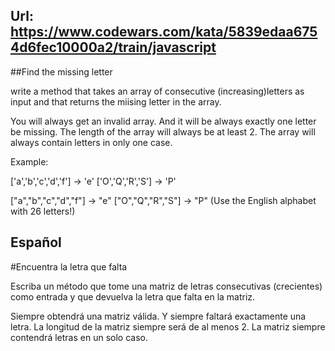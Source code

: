 ## Url: https://www.codewars.com/kata/5839edaa6754d6fec10000a2/train/javascript

##Find the missing letter

write a method that takes an array of consecutive (increasing)letters as input and that returns the miising letter in the array.

You will always get an invalid array. And it will be always exactly one letter be missing. The length of the array will always be at least 2.
The array will always contain letters in only one case.

Example:

['a','b','c','d','f'] -> 'e' ['O','Q','R','S'] -> 'P'

["a","b","c","d","f"] -> "e"
["O","Q","R","S"] -> "P"
(Use the English alphabet with 26 letters!)

## Español ##

#Encuentra la letra que falta

Escriba un método que tome una matriz de letras consecutivas (crecientes) como entrada y que devuelva la letra que falta en la matriz.

Siempre obtendrá una matriz válida. Y siempre faltará exactamente una letra. La longitud de la matriz siempre será de al menos 2.
La matriz siempre contendrá letras en un solo caso.